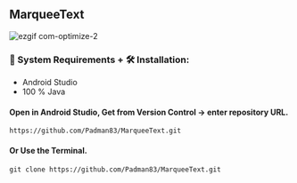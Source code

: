 ## MarqueeText

![ezgif com-optimize-2](https://user-images.githubusercontent.com/45048950/94335839-dea89900-0010-11eb-934e-cb43778a81c6.gif)

### 🧰 System Requirements + 🛠️ Installation:

* Android Studio
* 100 % Java

#### Open in Android Studio, Get from Version Control -> enter repository URL.

```
https://github.com/Padman83/MarqueeText.git
```

#### Or Use the Terminal.

```
git clone https://github.com/Padman83/MarqueeText.git
